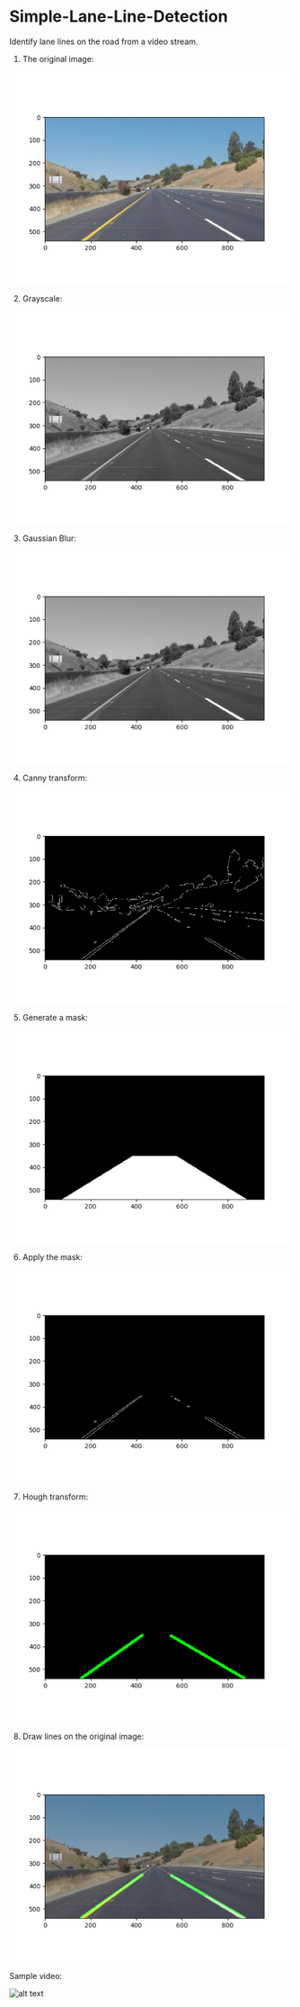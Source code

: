 # Simple-Lane-Line-Detection
Identify lane lines on the road from a video stream.
1. The original image:

![alt text](https://github.com/qswawrq/Simple-Lane-Line-Detection/blob/master/resource/README_images/1.png)

2. Grayscale:

![alt text](https://github.com/qswawrq/Simple-Lane-Line-Detection/blob/master/resource/README_images/2.png)

3. Gaussian Blur:

![alt text](https://github.com/qswawrq/Simple-Lane-Line-Detection/blob/master/resource/README_images/3.png)

4. Canny transform:

![alt text](https://github.com/qswawrq/Simple-Lane-Line-Detection/blob/master/resource/README_images/4.png)

5. Generate a mask:

![alt text](https://github.com/qswawrq/Simple-Lane-Line-Detection/blob/master/resource/README_images/5.png)

6. Apply the mask:

![alt text](https://github.com/qswawrq/Simple-Lane-Line-Detection/blob/master/resource/README_images/6.png)

7. Hough transform:

![alt text](https://github.com/qswawrq/Simple-Lane-Line-Detection/blob/master/resource/README_images/7.png)

8. Draw lines on the original image:

![alt text](https://github.com/qswawrq/Simple-Lane-Line-Detection/blob/master/resource/README_images/8.png)


Sample video:

![alt text](https://github.com/qswawrq/Simple-Lane-Line-Detection/blob/master/resource/README_images/ezgif-4-eaaa65f9f7.gif)
